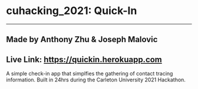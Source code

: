 # cuhacking_2021: Quick-In 
<hr />
<h2>Made by Anthony Zhu & Joseph Malovic</h2>

## Live Link: https://quickin.herokuapp.com

A simple check-in app that simplfies the gathering of contact tracing information. 
Built in 24hrs during the Carleton University 2021 Hackathon. 

